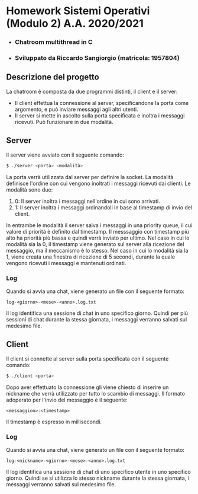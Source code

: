 # Homework Sistemi Operativi (Modulo 2) A.A. 2020/2021
* ### Chatroom multithread in C
* ### Sviluppato da Riccardo Sangiorgio (matricola: 1957804)


## Descrizione del progetto

La chatroom è composta da due programmi distinti, il client e il server:
* Il client effettua la connessione al server, specificandone la porta come argomento, e può inviare messaggi agli altri utenti.
* Il server si mette in ascolto sulla porta specificata e inoltra i messaggi ricevuti. Può funzionare in due modalità.

## Server

Il server viene avviato con il seguente comando:

```bash
$ ./server <porta> <modalità>
```

La porta verrà utilizzata dal server per definire la socket.
La modalità definisce l'ordine con cui vengono inoltrati i messaggi ricevuti dai clienti. Le modalità sono due:

1. 0: Il server inoltra i messaggi nell'ordine in cui sono arrivati.
2. 1: Il server inoltra i messaggi ordinandoli in base al timestamp di invio del client.

In entrambe le modalità il server salva i messaggi in una priority queue, il cui valore di priorità è definito dal timestamp.
Il messsaggio con timestamp più alto ha priorità più bassa e quindi verrà inviato per ultimo.
Nel caso in cui lo modalità sia la 0, il timestamp viene generato sul server alla ricezione del messaggio, ma il meccanismo è lo stesso.
Nel caso in cui lo modalità sia la 1, viene creata una finestra di ricezione di 5 secondi, durante la quale vengono ricevuti i messaggi e mantenuti ordinati.

### Log
Quando si avvia una chat, viene generato un file con il seguente formato: 
```
log-<giorno>-<mese>-<anno>.log.txt
```

Il log identifica una sessione di chat in uno specifico giorno. Quindi per più sessioni di chat durante la stessa giornata, i messaggi verranno salvati sul medesimo file.

## Client
Il client si connette al server sulla porta specificata con il seguente comando:

```bash
$ ./client <porta>
```

Dopo aver effettuato la connessione gli viene chiesto di inserire un nickname che verrà utilizzato per tutto lo scambio di messaggi.
Il formato adoperato per l'invio del messaggio è il seguente:

```
<messaggioo>:<timestamp>
```

Il timestamp è espresso in millisecondi.

### Log
Quando si avvia una chat, viene generato un file con il seguente formato: 
```
log-<nickname>-<giorno>-<mese>-<anno>.log.txt
```

Il log identifica una sessione di chat di uno specifico utente in uno specifico giorno. Quindi se si utilizza lo stesso nickname durante la stessa giornata, i messaggi verranno salvati sul medesimo file.
